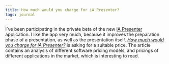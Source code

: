 ```yaml
---
title: How much would you charge for iA Presenter?
tags: journal
---
```

I´ve been participating in the private beta of the new [iA Presenter](https://ia.net/presenter) application. I like the app very much, because it improves the preparation phase of a presentation, as well as the presentation itself. [<cite>How much would you charge for iA Presenter?</cite>](https://ia.net/topics/how-much-would-you-charge-for-ia-presenter) is asking for a suitable price. The article contains an analysis of different software pricing models, and pricings of different applications in the market, which is interesting to read.